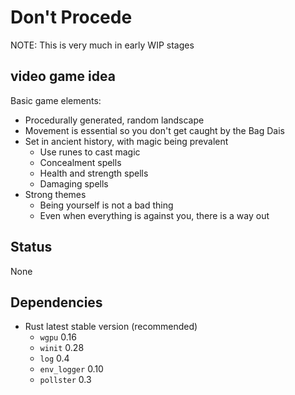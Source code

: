 # Don't Procede
NOTE: This is very much in early WIP stages
## video game idea
Basic game elements:
* Procedurally generated, random landscape
* Movement is essential so you don't get caught by the Bag Dais
* Set in ancient history, with magic being prevalent
  * Use runes to cast magic
  * Concealment spells
  * Health and strength spells
  * Damaging spells
* Strong themes
  * Being yourself is not a bad thing
  * Even when everything is against you, there is a way out
## Status
None
## Dependencies
* Rust latest stable version (recommended)
  * `wgpu` 0.16
  * `winit` 0.28
  * `log` 0.4
  * `env_logger` 0.10
  * `pollster` 0.3
